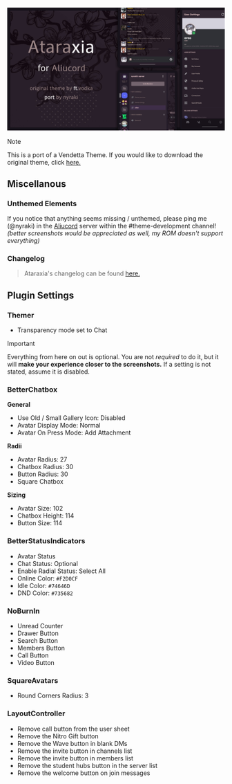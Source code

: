 ![Header](previews/Untitled27_20240117213059.png)

> [!Note]
> This is a port of a Vendetta Theme. If you would like to download the original theme, click [here.](filler.com)

## Miscellanous
### Unthemed Elements
If you notice that anything seems missing / unthemed, please ping me (@nyraki) in the [Aliucord](discord.gg/EsNDvBaHVU) server within the #theme-development channel!
_(better screenshots would be appreciated as well, my ROM doesn't support everything)_

### Changelog
> Ataraxia's changelog can be found [here.](https://github.com/myumichi/ataraxia-for-aliucord/blob/main/CHANGELOG.md)

## Plugin Settings
### Themer
- Transparency mode set to Chat

> [!Important]
> Everything from here on out is optional. You are not _required_ to do it, but it will __make your experience closer to the screenshots.__ If a setting is not stated, assume it is disabled.

### BetterChatbox
**General**
- Use Old / Small Gallery Icon: Disabled
- Avatar Display Mode: Normal
- Avatar On Press Mode: Add Attachment
  
**Radii**
- Avatar Radius: 27
- Chatbox Radius: 30
- Button Radius: 30
- Square Chatbox

**Sizing**
- Avatar Size: 102
- Chatbox Height: 114
- Button Size: 114

### BetterStatusIndicators
- Avatar Status
- Chat Status: Optional
- Enable Radial Status: Select All
- Online Color: `#F2D0CF`
- Idle Color: `#74646D`
- DND Color: `#735682`

### NoBurnIn
- Unread Counter
- Drawer Button
- Search Button
- Members Button
- Call Button
- Video Button

### SquareAvatars
- Round Corners Radius: 3

### LayoutController
- Remove call button from the user sheet
- Remove the Nitro Gift button
- Remove the Wave button in blank DMs
- Remove the invite button in channels list
- Remove the invite button in members list
- Remove the student hubs button in the server list
- Remove the welcome button on join messages
